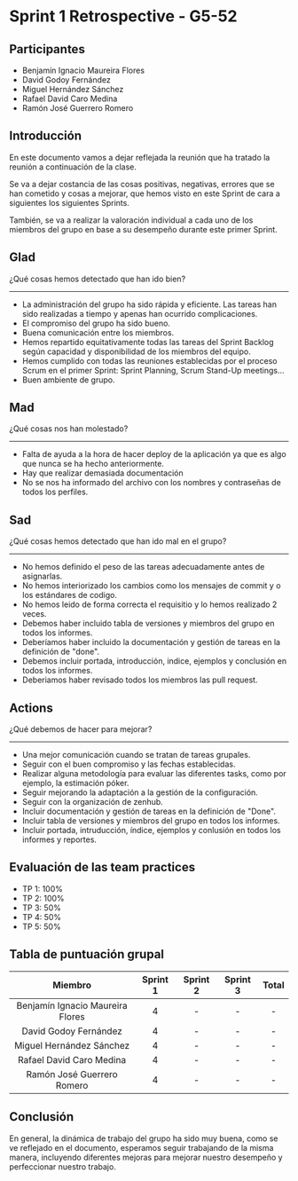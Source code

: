 # Sprint 1 Retrospective - G5-52

## Participantes
- Benjamín Ignacio Maureira Flores
- David Godoy Fernández
- Miguel Hernández Sánchez
- Rafael David Caro Medina
- Ramón José Guerrero Romero

## Introducción
En este documento vamos a dejar reflejada la reunión que ha tratado la reunión a continuación de la clase.

Se va a dejar costancia de las cosas positivas, negativas, errores que se han cometido y cosas a mejorar, que hemos visto en este Sprint de cara a siguientes los siguientes Sprints.

También, se va a realizar la valoración individual a cada uno de los miembros del grupo en base a su desempeño durante este primer Sprint.


## Glad
¿Qué cosas hemos detectado que han ido bien?
___
- La administración del grupo ha sido rápida y eficiente. Las tareas han sido realizadas a tiempo y apenas han ocurrido complicaciones.
- El compromiso del grupo ha sido bueno.
- Buena comunicación entre los miembros.
- Hemos repartido equitativamente todas las tareas del Sprint Backlog según capacidad y disponibilidad de los miembros del equipo.
- Hemos cumplido con todas las reuniones establecidas por el proceso Scrum en el primer Sprint: Sprint Planning, Scrum Stand-Up meetings...
- Buen ambiente de grupo.

## Mad
¿Qué cosas nos han molestado?
___
- Falta de ayuda a la hora de hacer deploy de la aplicación ya que es algo que nunca se ha hecho anteriormente.
- Hay que realizar demasiada documentación
- No se nos ha informado del archivo con los nombres y contraseñas de todos los perfiles.
     

## Sad
¿Qué cosas hemos detectado que han ido mal en el grupo? 
___
- No hemos definido el peso de las tareas adecuadamente antes de asignarlas.
- No hemos interiorizado los cambios como los mensajes de commit y o los estándares de codigo.
- No hemos leido de forma correcta el requisitio y lo hemos realizado 2 veces.
- Debemos haber incluido tabla de versiones y miembros del grupo en todos los informes.
- Deberíamos haber incluido la documentación y gestión de tareas en la definición de "done".
- Debemos incluir portada, introducción, indice, ejemplos  y conclusión en todos los informes.
- Deberiamos haber revisado todos los miembros las pull request.
    
## Actions
¿Qué debemos de hacer para mejorar?
___
- Una mejor comunicación cuando se tratan de tareas grupales.
- Seguir con el buen compromiso y las fechas establecidas.
- Realizar alguna metodología para evaluar las diferentes tasks, como por ejemplo, la estimación póker.
- Seguir mejorando la adaptación a la gestión de la configuración.
- Seguir con la organización de zenhub.
- Incluir documentación y gestión de tareas en la definición de "Done".
- Incluir tabla de versiones y miembros del grupo en todos los informes.
- Incluir portada, intruducción, índice, ejemplos y conlusión en todos los informes y reportes.

## Evaluación de las team practices
- TP 1: 100%
- TP 2: 100%
- TP 3: 50%
- TP 4: 50%
- TP 5: 50%

## Tabla de puntuación grupal
| Miembro | Sprint 1 | Sprint 2 | Sprint 3 | Total  |
|:----------:|:-------------:|:----------:|:----------:|:----------:|
| Benjamín Ignacio Maureira Flores | 4 | - | - | - |
| David Godoy Fernández | 4 | - | - | - |
| Miguel Hernández Sánchez | 4 | - | - | - |
| Rafael David Caro Medina | 4 | - | - | - |
| Ramón José Guerrero Romero | 4 | - | - | - |


## Conclusión

En general, la dinámica de trabajo del grupo ha sido muy buena, como se ve reflejado en el documento, esperamos seguir trabajando de la misma manera, incluyendo diferentes mejoras para mejorar nuestro desempeño y perfeccionar nuestro trabajo.